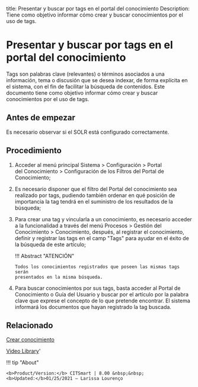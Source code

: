 title: Presentar y buscar por tags en el portal del conocimiento
Description: Tiene como objetivo informar cómo crear y buscar conocimientos por el uso de tags.
# Presentar y buscar por tags en el portal del conocimiento

Tags son palabras clave (relevantes) o términos asociados a una información, tema o discusión que se desea indexar, de forma explícita en el sistema, con el fin de facilitar la búsqueda de contenidos.
Este documento tiene como objetivo informar cómo crear y buscar conocimientos por el uso de tags.

Antes de empezar
----------------

Es necesario observar si el SOLR está configurado correctamente.

Procedimiento
-------------

1.  Acceder al menú principal Sistema \> Configuración \> Portal
    del Conocimiento \> Configuración de los Filtros del Portal de Conocimiento;

2.  Es necesario disponer que el filtro del Portal del conocimiento sea
    realizado por tags, pudiendo también ordenar en qué posición de importancia
    la tag tendrá en el suministro de los resultados de la búsqueda;

3.  Para crear una tag y vincularla a un conocimiento, es necesario acceder a la
    funcionalidad a través del menú Procesos \> Gestión del Conocimiento \>
    Conocimiento, después, al registrar el conocimiento, definir y registrar las
    tags en el camp "Tags" para ayudar en el éxito de la búsqueda de este
    artículo;

    !!! Abstract "ATENCIÓN"

        Todos los conocimientos registrados que poseen las mismas tags serán
        presentados en la misma búsqueda.

4.  Para buscar conocimientos por sus tags, basta acceder al Portal de
    Conocimiento o Guía del Usuario y buscar por el artículo por la palabra
    clave que exprese el concepto de lo que pretende encontrar. El sistema
    informará los documentos que hayan registrado la tag buscada.

Relacionado
---------------

[Crear conocimiento](/es-es/citsmart-platform-8/processes/knowledge/use/create-knowledge.html)

<i class='fa fa-youtube-play  fa-2x' style='color:#97ce17;vertical-align: middle;'> </i> [Video Library](https://www.youtube.com/playlist?list=PLB5qK2uzf2RPgNa5jacymoUrgZpi7MgdD)'

!!! tip "About"

    <b>Product/Version:</b> CITSmart | 8.00 &nbsp;&nbsp;
    <b>Updated:</b>01/25/2021 – Larissa Lourenço
